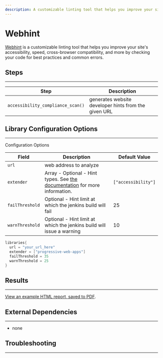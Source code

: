 ```yaml
---
description: A customizable linting tool that helps you improve your site's accessibility, speed, cross-browser compatibility, and more by checking your code for best practices and common errors
---
```


# Webhint 

[Webhint](https://webhint.io) is a customizable linting tool that helps you improve your site's accessibility,
speed, cross-browser compatibility, and more by checking your code for best practices and common errors.

## Steps
---

| Step | Description |
| ----------- | ----------- |
| `accessibility_compliance_scan()` | generates website developer hints from the given URL |

## Library Configuration Options
---

Configuration Options

| Field | Description | Default Value |
| ----------- | ----------- |  ----------- |
| `url` | web address to analyze | |
| `extender` | Array - Optional - Hint types. See [the documentation](https://webhint.io/docs/user-guide/configurations/configuration-development/) for more information. | `["accessibility"]` |
| `failThreshold` | Optional - Hint limit at which the jenkins build will fail | 25 |
| `warnThreshold` | Optional - Hint limit at which the jenkins build will issue a warning | 10 |

```groovy
libraries{
  url = "your_url_here"
  extender = ["progressive-web-apps"]
  failThreshold = 35
  warnThreshold = 25
}
```

## Results
---

[View an example HTML report, saved to PDF](../assets/attachments/webhint/webhint_mockaroo.pdf).

## External Dependencies
---
* none

## Troubleshooting
---
